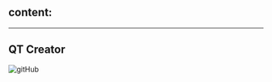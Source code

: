 ## content:
---
## QT Creator 
![gitHub](https://github.com/ismailTareq/Embedded_linux_diploma/blob/main/00.Embinux/Qt%20Creator/Q1.png)
